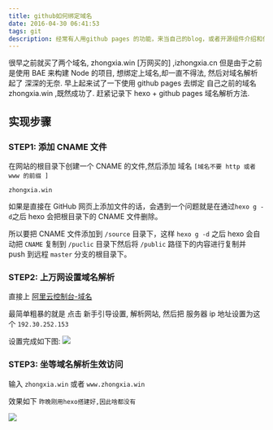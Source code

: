 ```yaml
---
title: github如何绑定域名
date: 2016-04-30 06:41:53
tags: git
description: 经常有人用github pages 的功能，来当自己的blog，或者开源组件介绍和使用说明。 github  pages 默认的地址是 `you_name.github.io` 这种形式，那么如何去改成自己的域名呢？ 
---
```


很早之前就买了两个域名, zhongxia.win [万网买的] ,izhongxia.cn 但是由于之前是使用 BAE 来构建 Node 的项目, 想绑定上域名,却一直不得法, 然后对域名解析 起了 深深的无奈.
早上起来试了一下使用 github pages 去绑定 自己之前的域名 zhongxia.win ,既然成功了. 赶紧记录下 hexo + github pages 域名解析方法.

## <!--more-->

## 实现步骤

### STEP1: 添加 CNAME 文件

在网站的根目录下创建一个 CNAME 的文件,然后添加 域名 `[域名不要 http 或者 www 的前缀 ]`

```
zhongxia.win
```

如果是直接在 GitHub 网页上添加文件的话，会遇到一个问题就是在通过`hexo g -d`之后 hexo 会把根目录下的 CNAME 文件删除。

所以要把 CNAME 文件添加到 `/source` 目录下，这样 `hexo g -d` 之后 hexo 会自动把 `CNAME` 复制到 `/puclic` 目录下然后将 `/public` 路径下的内容进行复制并 push 到远程 `master` 分支的根目录下。

### STEP2: 上万网设置域名解析

直接上 [阿里云控制台-域名](https://dc.aliyun.com/tcparse/dns.htm?init=false&dtoken=ugM-vg1OlBao1QhoL)

最简单粗暴的就是 点击 新手引导设置, 解析网站, 然后把 服务器 ip 地址设置为这个 `192.30.252.153`

设置完成如下图:
![](/uploads/github-hexo-yuming.png)

### STEP3: 坐等域名解析生效访问

输入 `zhongxia.win` 或者 `www.zhongxia.win`

效果如下 `昨晚刚用hexo搭建好,因此啥都没有`

![](/uploads/QQ20160430-0.png)
